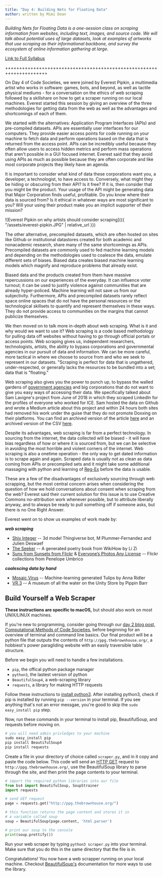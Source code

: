 ```yaml
---
title: "Day 4: Building Nets for Floating Data"
author: written by Mimi Doan
---
```


_Building Nets for Floating Data is a one-session class on scraping information from websites, including text, images, and source code. We will talk about potential uses of large datasets, look at examples of artworks that use scraping as their informational backbone, and survey the ecosystem of online information gathering at large._

[Link to Full Syllabus](https://docs.google.com/document/d/1I1kM6lD8zPUvxakIujNj0HeUdmYFVAwnrt0s18BvMMQ/edit)

+++++++++++++++++++++++++++++++++++++++++++++++++++++++++++++++++++++

On Day 4 of Code Societies, we were joined by Everest Pipkin, a multimedia artist who works in software: games, bots, and beyond, as well as tactile physical mediums - for a conversation on the ethics of web scraping followed by a skillshare on how to get a scraper running on our local machines. Everest started this session by giving an overview of the three methodologies for getting data from the web as well as the advantages and shortcomings of each of them.

We started with the alternatives: Application Program Interfaces (APIs) and pre-compiled datasets. APIs are essentially user interfaces for our computers. They provide easier access points for code running on your machine to fetch data and perform operations based on the data that is returned from the access point. APIs can be incredibly useful because they often allow users to access hidden metrics and perform mass operations that aren't possible in a GUI focused internet. Everest said that they avoid using APIs as much as possible because they are often corporate and like most corporate projects they likely have an agenda.

It is important to consider what kind of data these corporations want you, a developer, a technologist,  to have access to. Conversely, what might they be hiding or obscuring from their API? Is it free? If it is, then consider that you might be the product. Your usage of the API might be generating data that Major Corporation finds useful, profitable. Do you know where their data is sourced from? Is it ethical in whatever ways are most significant to you? Will your using their product make you an implicit supporter of their mission?

![Everest Pipkin on why artists should consider scraping]({{
  "/assets/everest-pipkin.JPG" | relative_url }})

The other alternative, precompiled datasets, which are often hosted on sites like Github or institutional datastores created for both academic and nonacademic research, share many of the same shortcomings as APIs. Precompiled datasets are commonly used to fed machine learning models and depending on the methodologies used to coalesce the data, emulate different sets of biases. Biased data creates biased machine learning models which magnify and reproduce problems that already exist.

Biased data and the products created from them have massive repercussions on our experiences of the everyday. It can influence voter turnout; it can be used to justify violence against communities that are already hyper-policed. Machine learning will not save us from our subjectivity. Furthermore, APIs and precompiled datasets rarely reflect space online spaces that do not have the personal resources or the technological skillsets to quantify and represent themselves in these ways. They do not provide access to communities on the margins that cannot publicize themselves.

We then moved on to talk more in-depth about web scraping. What is it and why would we want to use it? Web scraping is a code based methodology for pulling data off websites without having to go through official portals or access points. Web scraping gives us, independent researchers, technologists, artists,
the ability to bypass corporations and governmental agencies in our pursuit of data and information. We can be more careful, more tactical in where we choose to source from and who we seek to represent in our datasets. "Scraping is perfect for data that is ungathered, under-respected, or generally lacks the resources to be bundled into a set; data that is "floating."

Web scraping also gives you the power to punch up, to bypass the walled gardens of [government agencies](https://www.nytimes.com/2017/03/06/science/donald-trump-data-rescue-science.html) and big corporations that do not want to give you easy ways of accessing their data. We specifically talked about Sam Lavigne's project from June of 2018 in which they scraped LinkedIn for the profiles of everyone who worked for ICE. Sam hosted the data on Github and wrote a Medium article about this project and within 24 hours both sites had removed his work under the guise that they do not promote Doxxing on their platforms. You can find an archived version of the article [here](https://archive.fo/0aYO3) and an archived version of the CSV [here](https://archive.fo/VhOLb).

Despite its advantages, web scraping is far from a perfect technology. In sourcing from the internet, the data collected will be biased - it will have bias regardless of how or where it is sourced from, but we can be selective in avoiding the most horrible and violent corners of the internet. Web scraping is also a onetime operation - the only way to get dated information is to scrape again and again. Scraped data is usually not as clean as data coming from APIs or precompiled sets and it might take some additional massaging with python and learning of [Reg-Ex](https://regexr.com/) before the data is usable.

These are a few of the disadvantages of exclusively sourcing through web scrapping, but the most central concern arises when considering the question of how we hold conversations about consent when scraping from the web? Everest said their current solution for this issue is to use Creative Commons no-attribution work whenever possible, but to attribute liberally anyway, and to always be ready to pull something off if someone asks, but there is no One Right Answer.

Everest went on to show us examples of work made by:

**_web scraping_**
- [Shiv Integer](http://www.plummerfernandez.com/Shiv-Integer) -- 3d model Thingiverse bot, M Plummer-Fernandez and Julien Deswaef
- [The Seeker](https://github.com/thricedotted/theseeker) -- A generated poetry book from WikiHow by Li Zi
- [Suns from Sunsets from Flickr](http://www.penelopeumbrico.net/index.php/project/suns/) & [Everyone’s Photos Any License](http://www.penelopeumbrico.net/index.php/project/flickr-moons/) -- Flickr collections from Penelope Umbrico


**_coalescing data by hand_**
- [Mosaic Virus](http://annaridler.com/mosaic-virus/) -- Machine-learning generated Tulips by Anna Ridler
- [VR 3](http://www.pippinbarr.com/2017/03/29/v-r-3/) -- A museum of all the water on the Unity Store by Pippin Barr

## Build Yourself a Web Scraper

**These instructions are specific to macOS,** but should also work on most UNIX/LINUX machines.

If you're new to programming, consider going through our [day 2 blog post, Computational Methods of Code Societies,](https://github.com/SFPC/codesocieties-winter-19/blob/master/blog/computational-methods-of-code-societies.md) before beginning for an overview of terminal and command line basics. Our final product will be a python file that outputs the contents of `http://ppg.thebrownhouse.org/`, a hobbiest's power paragliding website with an easily traversible table structure.


Before we begin you will need to handle a few installations.

- `pip`, the offical python package manager
- `python3`, the lastest version of python
- `BeautifulSoup4`, a web-scraping library
- `requests`, a library for making HTTP requests

Follow these instructions to [install python3](https://wsvincent.com/install-python3-mac/). After installing python3, check if pip is installed by running `pip --version` in your terminal. If you see anything that's not an error messgae, you're good to skip the `sudo easy_install pip` step.

Now, run these commands in your terminal to install pip, BeautifulSoup, and requests before moving on.

```python
# you will need admin privledges to your machine
sudo easy_install pip
pip install BeautifulSoup4
pip install requests
```

Create a file in your directory of choice called `scraper.py`, and in it copy and paste the code below. This code will send an [HTTP GET](https://en.wikipedia.org/wiki/Hypertext_Transfer_Protocol#Request_methods) request to `http://ppg.thebrownhouse.org/`, use the BeautifulSoup library to parse through the site, and then print the page contents to your terminal.

```python
# import the required python libraries into our file
from bs4 import BeautifulSoup, SoupStrainer
import requests

# send GET request
page = requests.get("http://ppg.thebrownhouse.org/")

# this function returns the page content and stores it in
# a variable called soup
soup = BeautifulSoup(page.content, 'html.parser')

# print our soup to the console
print(soup.prettify())
```

Run your web scraper by typing `python3 scraper.py` into your terminal. Make sure that you do this in the same directory that the file is in.

Congratulations! You now have a web scrapper running on your local machine. Checkout [BeautifulSoup's](https://www.crummy.com/software/BeautifulSoup/bs4/doc/) documentation for more ways to use the library.
